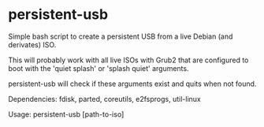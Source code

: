 # persistent-usb
Simple bash script to create a persistent USB from a live Debian (and derivates) ISO.

This will probably work with all live ISOs with Grub2 that are configured to boot with the 'quiet splash' or 'splash quiet' arguments.

persistent-usb will check if these arguments exist and quits when not found.

Dependencies: fdisk, parted, coreutils, e2fsprogs, util-linux

Usage: persistent-usb [path-to-iso]